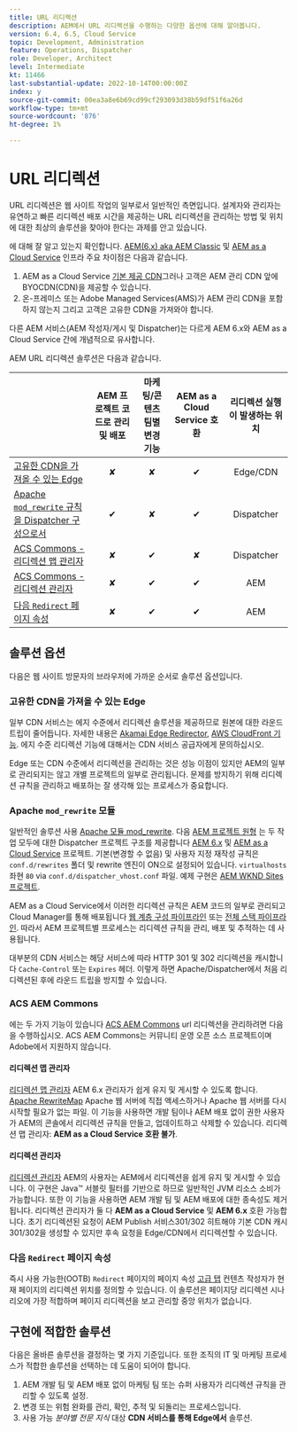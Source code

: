 ```yaml
---
title: URL 리디렉션
description: AEM에서 URL 리디렉션을 수행하는 다양한 옵션에 대해 알아봅니다.
version: 6.4, 6.5, Cloud Service
topic: Development, Administration
feature: Operations, Dispatcher
role: Developer, Architect
level: Intermediate
kt: 11466
last-substantial-update: 2022-10-14T00:00:00Z
index: y
source-git-commit: 00ea3a8e6b69cd99cf293093d38b59df51f6a26d
workflow-type: tm+mt
source-wordcount: '876'
ht-degree: 1%

---
```



# URL 리디렉션

URL 리디렉션은 웹 사이트 작업의 일부로서 일반적인 측면입니다. 설계자와 관리자는 유연하고 빠른 리디렉션 배포 시간을 제공하는 URL 리디렉션을 관리하는 방법 및 위치에 대한 최상의 솔루션을 찾아야 한다는 과제를 안고 있습니다.

에 대해 잘 알고 있는지 확인합니다. [AEM(6.x) aka AEM Classic](https://experienceleague.adobe.com/docs/experience-manager-learn/dispatcher-tutorial/chapter-2.html#the-%E2%80%9Clegacy%E2%80%9D-setup) 및 [AEM as a Cloud Service](https://experienceleague.adobe.com/docs/experience-manager-cloud-service/content/overview/architecture.html#runtime-architecture) 인프라 주요 차이점은 다음과 같습니다.

1. AEM as a Cloud Service [기본 제공 CDN](https://experienceleague.adobe.com/docs/experience-manager-cloud-service/content/implementing/content-delivery/cdn.html)그러나 고객은 AEM 관리 CDN 앞에 BYOCDN(CDN)을 제공할 수 있습니다.
1. 온-프레미스 또는 Adobe Managed Services(AMS)가 AEM 관리 CDN을 포함하지 않는지 그리고 고객은 고유한 CDN을 가져와야 합니다.

다른 AEM 서비스(AEM 작성자/게시 및 Dispatcher)는 다르게 AEM 6.x와 AEM as a Cloud Service 간에 개념적으로 유사합니다.

AEM URL 리디렉션 솔루션은 다음과 같습니다.

|  | AEM 프로젝트 코드로 관리 및 배포 | 마케팅/콘텐츠 팀별 변경 기능 | AEM as a Cloud Service 호환 | 리디렉션 실행이 발생하는 위치 |
|---------------------------------------------------|:-----------------------:|:---------------------:|:---------------------:| :---------------------:|
| [고유한 CDN을 가져올 수 있는 Edge](#at-edge-via-bring-your-own-cdn) | ✘ | ✘ | ✔ | Edge/CDN |
| [Apache `mod_rewrite` 규칙을 Dispatcher 구성으로서 ](#apache-mod_rewrite-module) | ✔ | ✘ | ✔ | Dispatcher |
| [ACS Commons - 리디렉션 맵 관리자](#redirect-map-manager) | ✘ | ✔ | ✘ | Dispatcher |
| [ACS Commons - 리디렉션 관리자](#redirect-manager) | ✘ | ✔ | ✔ | AEM |
| [다음 `Redirect` 페이지 속성](#the-redirect-page-property) | ✘ | ✔ | ✔ | AEM |


## 솔루션 옵션

다음은 웹 사이트 방문자의 브라우저에 가까운 순서로 솔루션 옵션입니다.

### 고유한 CDN을 가져올 수 있는 Edge

일부 CDN 서비스는 에지 수준에서 리디렉션 솔루션을 제공하므로 원본에 대한 라운드 트립이 줄어듭니다. 자세한 내용은 [Akamai Edge Redirector](https://techdocs.akamai.com/cloudlets/docs/what-edge-redirector), [AWS CloudFront 기능](https://docs.aws.amazon.com/AmazonCloudFront/latest/DeveloperGuide/cloudfront-functions.html). 에지 수준 리디렉션 기능에 대해서는 CDN 서비스 공급자에게 문의하십시오.

Edge 또는 CDN 수준에서 리디렉션을 관리하는 것은 성능 이점이 있지만 AEM의 일부로 관리되지는 않고 개별 프로젝트의 일부로 관리됩니다. 문제를 방지하기 위해 리디렉션 규칙을 관리하고 배포하는 잘 생각해 있는 프로세스가 중요합니다.


### Apache `mod_rewrite` 모듈

일반적인 솔루션 사용 [Apache 모듈 mod_rewrite](https://httpd.apache.org/docs/current/mod/mod_rewrite.html). 다음 [AEM 프로젝트 원형](https://github.com/adobe/aem-project-archetype) 는 두 작업 모두에 대한 Dispatcher 프로젝트 구조를 제공합니다 [AEM 6.x](https://github.com/adobe/aem-project-archetype/tree/develop/src/main/archetype/dispatcher.ams#file-structure) 및 [AEM as a Cloud Service](https://github.com/adobe/aem-project-archetype/tree/develop/src/main/archetype/dispatcher.cloud#file-structure) 프로젝트. 기본(변경할 수 없음) 및 사용자 지정 재작성 규칙은 `conf.d/rewrites` 폴더 및 rewrite 엔진이 ON으로 설정되어 있습니다. `virtualhosts` 좌현 `80` via `conf.d/dispatcher_vhost.conf` 파일. 예제 구현은 [AEM WKND Sites 프로젝트](https://github.com/adobe/aem-guides-wknd/tree/main/dispatcher/src/conf.d/rewrites).

AEM as a Cloud Service에서 이러한 리디렉션 규칙은 AEM 코드의 일부로 관리되고 Cloud Manager를 통해 배포됩니다 [웹 계층 구성 파이프라인](https://experienceleague.adobe.com/docs/experience-manager-cloud-service/content/implementing/using-cloud-manager/cicd-pipelines/introduction-ci-cd-pipelines.html#web-tier-config-pipelines) 또는 [전체 스택 파이프라인](https://experienceleague.adobe.com/docs/experience-manager-cloud-service/content/implementing/using-cloud-manager/cicd-pipelines/introduction-ci-cd-pipelines.html#full-stack-pipeline). 따라서 AEM 프로젝트별 프로세스는 리디렉션 규칙을 관리, 배포 및 추적하는 데 사용됩니다.

대부분의 CDN 서비스는 해당 서비스에 따라 HTTP 301 및 302 리디렉션을 캐시합니다 `Cache-Control` 또는 `Expires` 헤더. 이렇게 하면 Apache/Dispatcher에서 처음 리디렉션된 후에 라운드 트립을 방지할 수 있습니다.


### ACS AEM Commons

에는 두 가지 기능이 있습니다 [ACS AEM Commons](https://adobe-consulting-services.github.io/acs-aem-commons/) url 리디렉션을 관리하려면 다음을 수행하십시오. ACS AEM Commons는 커뮤니티 운영 오픈 소스 프로젝트이며 Adobe에서 지원하지 않습니다.

#### 리디렉션 맵 관리자

[리디렉션 맵 관리자](https://adobe-consulting-services.github.io/acs-aem-commons/features/redirect-map-manager/index.html) AEM 6.x 관리자가 쉽게 유지 및 게시할 수 있도록 합니다. [Apache RewriteMap](https://httpd.apache.org/docs/2.4/rewrite/rewritemap.html) Apache 웹 서버에 직접 액세스하거나 Apache 웹 서버를 다시 시작할 필요가 없는 파일. 이 기능을 사용하면 개발 팀이나 AEM 배포 없이 권한 사용자가 AEM의 콘솔에서 리디렉션 규칙을 만들고, 업데이트하고 삭제할 수 있습니다. 리디렉션 맵 관리자: **AEM as a Cloud Service 호환 불가**.

#### 리디렉션 관리자

[리디렉션 관리자](https://adobe-consulting-services.github.io/acs-aem-commons/features/redirect-manager/index.html) AEM의 사용자는 AEM에서 리디렉션을 쉽게 유지 및 게시할 수 있습니다. 이 구현은 Java™ 서블릿 필터를 기반으로 하므로 일반적인 JVM 리소스 소비가 가능합니다. 또한 이 기능을 사용하면 AEM 개발 팀 및 AEM 배포에 대한 종속성도 제거됩니다. 리디렉션 관리자가 둘 다 **AEM as a Cloud Service** 및 **AEM 6.x** 호환 가능합니다. 초기 리디렉션된 요청이 AEM Publish 서비스301/302 히트해야 기본 CDN 캐시 301/302을 생성할 수 있지만 후속 요청을 Edge/CDN에서 리디렉션할 수 있습니다.

### 다음 `Redirect` 페이지 속성

즉시 사용 가능한(OOTB) `Redirect` 페이지의 페이지 속성 [고급 탭](https://experienceleague.adobe.com/docs/experience-manager-cloud-service/content/sites/authoring/fundamentals/page-properties.html#advanced) 컨텐츠 작성자가 현재 페이지의 리디렉션 위치를 정의할 수 있습니다. 이 솔루션은 페이지당 리디렉션 시나리오에 가장 적합하며 페이지 리디렉션을 보고 관리할 중앙 위치가 없습니다.

## 구현에 적합한 솔루션

다음은 올바른 솔루션을 결정하는 몇 가지 기준입니다. 또한 조직의 IT 및 마케팅 프로세스가 적합한 솔루션을 선택하는 데 도움이 되어야 합니다.

1. AEM 개발 팀 및 AEM 배포 없이 마케팅 팀 또는 슈퍼 사용자가 리디렉션 규칙을 관리할 수 있도록 설정.
1. 변경 또는 위험 완화를 관리, 확인, 추적 및 되돌리는 프로세스입니다.
1. 사용 가능 _분야별 전문 지식_ 대상 **CDN 서비스를 통해 Edge에서** 솔루션.


